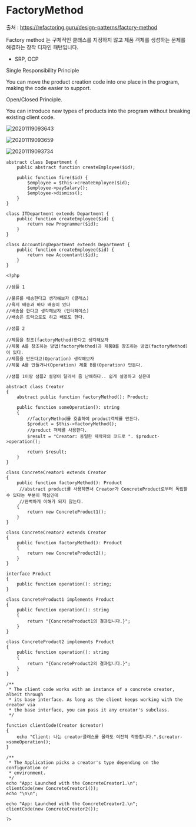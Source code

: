 # FactoryMethod

출처 : https://refactoring.guru/design-patterns/factory-method

Factory method 는 구체적인 클래스를 지정하지 않고 제품 객체를 생성하는 문제를 해결하는 창작 디자인 패턴입니다.

- SRP, OCP

Single Responsibility Principle

You can move the product creation code into one place in the program, making the code easier to support.

Open/Closed Principle.

You can introduce new types of products into the program without breaking existing client code.


![20201119093643](https://user-images.githubusercontent.com/6989005/99605491-236a1280-2a4b-11eb-9e01-96c8f4b478a9.png)

![20201119093659](https://user-images.githubusercontent.com/6989005/99605495-2402a900-2a4b-11eb-9d6c-9d951ca86472.png)

![20201119093734](https://user-images.githubusercontent.com/6989005/99605499-2533d600-2a4b-11eb-933e-72ecaf83662d.png)



```
abstract class Department {
    public abstract function createEmployee($id);

    public function fire($id) {
        $employee = $this->createEmployee($id);
        $employee->paySalary();
        $employee->dismiss();
    }
}

class ITDepartment extends Department {
    public function createEmployee($id) {
        return new Programmer($id);
    }
}

class AccountingDepartment extends Department {
    public function createEmployee($id) {
        return new Accountant($id);
    }
}
```

```
<?php

//샘플 1

//물류를 배송한다고 생각해보자 (클래스)
//육지 배송과 바다 배송이 있다
//배송을 한다고 생각해보자 (인터페이스)
//배송은 트럭으로도 하고 배로도 한다.

//샘플 2

//제품을 창조(factoryMethod)한다고 생각해보자
//제품 A를 창조하는 방법(factoryMethod)과 제품B를 창조하는 방법(factoryMethod)이 있다.
//제품을 만든다고(Operation) 생각해보자
//제품 A를 만들거나(Operation) 제품 B를(Operation) 만든다. 

//샘플 1이랑 샘플2 설명이 달라서 좀 난해하다.. 쉽게 설명하고 싶은데

abstract class Creator
{
    abstract public function factoryMethod(): Product;

    public function someOperation(): string
    {
        //factoryMethod를 호출하여 product객체를 만든다.
        $product = $this->factoryMethod();
        //product 객체를 사용한다.
        $result = "Creator: 동일한 제작자의 코드로 ". $product->operation();

        return $result;
    }
}

class ConcreteCreator1 extends Creator
{
    public function factoryMethod(): Product
     //abstract product를 사용하면서 Creator가 ConcreteProduct로부터 독립할 수 있다는 부분이 핵심인데
     //완벽하게 이해가 되지 않는다.
    {
        return new ConcreteProduct1();
    }
}

class ConcreteCreator2 extends Creator
{
    public function factoryMethod(): Product
    {
        return new ConcreteProduct2();
    }
}

interface Product
{
    public function operation(): string;
}

class ConcreteProduct1 implements Product
{
    public function operation(): string
    {
        return "{ConcreteProduct1의 결과입니다.}";
    }
}

class ConcreteProduct2 implements Product
{
    public function operation(): string
    {
        return "{ConcreteProduct2의 결과입니다.}";
    }
}

/**
 * The client code works with an instance of a concrete creator, albeit through
 * its base interface. As long as the client keeps working with the creator via
 * the base interface, you can pass it any creator's subclass.
 */

function clientCode(Creator $creator)
{
    echo "Client: 나는 creator클래스를 몰라도 여전히 작동합니다.".$creator->someOperation();
}

/**
 * The Application picks a creator's type depending on the configuration or
 * environment.
 */
echo "App: Launched with the ConcreteCreator1.\n";
clientCode(new ConcreteCreator1());
echo "\n\n";

echo "App: Launched with the ConcreteCreator2.\n";
clientCode(new ConcreteCreator2());

?>
```